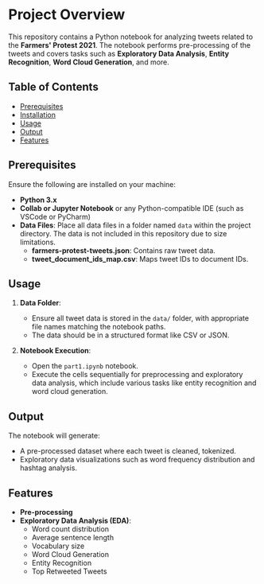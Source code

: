 # Project Overview

This repository contains a Python notebook for analyzing tweets related to the **Farmers' Protest 2021**.  The notebook performs pre-processing of the tweets and covers tasks such as **Exploratory Data Analysis**, **Entity Recognition**, **Word Cloud Generation**, and more.

## Table of Contents
- [Prerequisites](#prerequisites)
- [Installation](#installation)
- [Usage](#usage)
- [Output](#output)
- [Features](#features)

## Prerequisites

Ensure the following are installed on your machine:

- **Python 3.x**
- **Collab or Jupyter Notebook** or any Python-compatible IDE (such as VSCode or PyCharm)
- **Data Files**: Place all data files in a folder named `data` within the project directory. The data is not included in this repository due to size limitations.
  - **farmers-protest-tweets.json**: Contains raw tweet data.
  - **tweet_document_ids_map.csv**: Maps tweet IDs to document IDs.

## Usage

1. **Data Folder**:
   - Ensure all tweet data is stored in the `data/` folder, with appropriate file names matching the notebook paths.
   - The data should be in a structured format like CSV or JSON.

2. **Notebook Execution**:
   - Open the `part1.ipynb` notebook.
   - Execute the cells sequentially for preprocessing and exploratory data analysis, which include various tasks like entity recognition and word cloud generation.

## Output

The notebook will generate:
- A pre-processed dataset where each tweet is cleaned, tokenized.
- Exploratory data visualizations such as word frequency distribution and hashtag analysis.

## Features

- **Pre-processing**
- **Exploratory Data Analysis (EDA)**:
  - Word count distribution
  - Average sentence length
  - Vocabulary size
  - Word Cloud Generation
  - Entity Recognition
  - Top Retweeted Tweets
